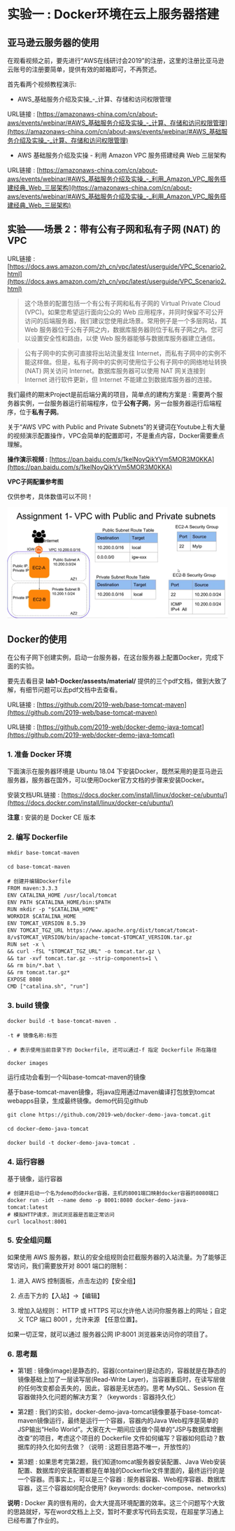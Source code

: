 # 实验一 : Docker环境在云上服务器搭建

## 亚马逊云服务器的使用

在观看视频之前，要先进行“AWS在线研讨会2019”的注册，这里的注册比亚马逊云账号的注册要简单，提供有效的邮箱即可，不再赘述。

首先看两个视频教程演示:

- AWS_基础服务介绍及实操_-_计算、存储和访问权限管理

URL链接 : [https://amazonaws-china.com/cn/about-aws/events/webinar/#AWS_基础服务介绍及实操_-_计算、存储和访问权限管理](https://amazonaws-china.com/cn/about-aws/events/webinar/#AWS_基础服务介绍及实操_-_计算、存储和访问权限管理)

- AWS 基础服务介绍及实操 - 利用 Amazon VPC 服务搭建经典 Web 三层架构

URL链接 : [https://amazonaws-china.com/cn/about-aws/events/webinar/#AWS_基础服务介绍及实操_-_利用_Amazon_VPC_服务搭建经典_Web_三层架构](https://amazonaws-china.com/cn/about-aws/events/webinar/#AWS_基础服务介绍及实操_-_利用_Amazon_VPC_服务搭建经典_Web_三层架构)

## 实验——场景 2：带有公有子网和私有子网 (NAT) 的 VPC

URL链接 : [https://docs.aws.amazon.com/zh_cn/vpc/latest/userguide/VPC_Scenario2.html](https://docs.aws.amazon.com/zh_cn/vpc/latest/userguide/VPC_Scenario2.html)

> 这个场景的配置包括一个有公有子网和私有子网的 Virtual Private Cloud (VPC)。如果您希望运行面向公众的 Web 应用程序，并同时保留不可公开访问的后端服务器，我们建议您使用此场景。常用例子是一个多层网站，其 Web 服务器位于公有子网之内，数据库服务器则位于私有子网之内。您可以设置安全性和路由，以使 Web 服务器能够与数据库服务器建立通信。

> 公有子网中的实例可直接将出站流量发往 Internet，而私有子网中的实例不能这样做。但是，私有子网中的实例可使用位于公有子网中的网络地址转换 (NAT) 网关访问 Internet。数据库服务器可以使用 NAT 网关连接到 Internet 进行软件更新，但 Internet 不能建立到数据库服务器的连接。

我们最终的期末Project是前后端分离的项目，简单点的建构方案是 : 需要两个服务器实例，一台服务器运行前端程序，位于**公有子网**，另一台服务器运行后端程序，位于**私有子网**。


关于“AWS VPC with Public and Private Subnets”的关键词在Youtube上有大量的视频演示配置操作，VPC会简单的配置即可，不是重点内容，Docker需要重点理解。

**操作演示视频 :** [https://pan.baidu.com/s/1kelNoyQikYVm5MOR3M0KKA](https://pan.baidu.com/s/1kelNoyQikYVm5MOR3M0KKA)

**VPC子网配置参考图**

仅供参考，具体数值可以不同！

![](./assests/img/vpc.png)



## Docker的使用

在公有子网下创建实例，启动一台服务器，在这台服务器上配置Docker，完成下面的实验。

要先去看目录 **lab1-Docker/assests/material/** 提供的三个pdf文档，做到大致了解，有细节问题可以去pdf文档中去查看。

URL链接 : [https://github.com/2019-web/base-tomcat-maven](https://github.com/2019-web/base-tomcat-maven)

URL链接 : [https://github.com/2019-web/docker-demo-java-tomcat](https://github.com/2019-web/docker-demo-java-tomcat)


### 1. 准备 Docker 环境

下面演示在服务器环境是 Ubuntu 18.04 下安装Docker，既然采用的是亚马逊云服务器，服务器在国外，可以使用Docker官方文档的步骤来安装Docker。

安装文档URL链接 : [https://docs.docker.com/install/linux/docker-ce/ubuntu/](https://docs.docker.com/install/linux/docker-ce/ubuntu/)

**注意 :** 安装的是 Docker CE 版本


### 2. 编写 Dockerfile

```
mkdir base-tomcat-maven

cd base-tomcat-maven

# 创建并编辑Dockerfile
FROM maven:3.3.3
ENV CATALINA_HOME /usr/local/tomcat
ENV PATH $CATALINA_HOME/bin:$PATH
RUN mkdir -p "$CATALINA_HOME"
WORKDIR $CATALINA_HOME
ENV TOMCAT_VERSION 8.5.39
ENV TOMCAT_TGZ_URL https://www.apache.org/dist/tomcat/tomcat-8/v$TOMCAT_VERSION/bin/apache-tomcat-$TOMCAT_VERSION.tar.gz
RUN set -x \
&& curl -fSL "$TOMCAT_TGZ_URL" -o tomcat.tar.gz \
&& tar -xvf tomcat.tar.gz --strip-components=1 \
&& rm bin/*.bat \
&& rm tomcat.tar.gz*
EXPOSE 8080
CMD ["catalina.sh", "run"]
```

### 3. build 镜像

```
docker build -t base-tomcat-maven .

-t # 镜像名称:标签

. # 表示使用当前目录下的 Dockerfile, 还可以通过-f 指定 Dockerfile 所在路径
```

```
docker images
```
运行成功会看到一个叫base-tomcat-maven的镜像

基于base-tomcat-maven镜像，将java应用通过maven编译打包放到tomcat webapps目录，生成最终镜像。demo代码见github

```
git clone https://github.com/2019-web/docker-demo-java-tomcat.git

cd docker-demo-java-tomcat

docker build -t docker-demo-java-tomcat .
```


### 4. 运行容器

基于镜像，运行容器

```
# 创建并启动一个名为demo的docker容器，主机的8001端口映射docker容器的8080端口
docker run -idt --name demo -p 8001:8080 docker-demo-java-tomcat:latest
# 模拟HTTP请求，测试浏览器是否能正常访问  
curl localhost:8001
```


### 5. 安全组问题

如果使用 AWS 服务器，默认的安全组规则会拦截服务器的入站流量。为了能够正常访问，我们需要放开对 8001 端口的限制：

1. 进入 AWS 控制面板，点击左边的【安全组】

2. 点击下方的【入站】->【编辑】

3. 增加入站规则： HTTP 或 HTTPS 可以允许他人访问你服务器上的网址；自定义 TCP 端口 8001 ，允许来源 【任意位置】。

如果一切正常，就可以通过 服务器公网 IP:8001 浏览器来访问你的项目了。

### 6. 思考题

- 第1题 : 镜像(image)是静态的，容器(container)是动态的，容器就是在静态的镜像基础上加了一层读写层(Read-Write Layer)，当容器重启时，在读写层做的任何改变都会丢失的，因此，容器是无状态的。思考 MySQL、Session 在容器做持久化问题的解决方案？（keywords : 容器持久化）

- 第2题 : 我们的实验，docker-demo-java-tomcat镜像要基于base-tomcat-maven镜像运行，最终是运行一个容器，容器内的Java Web程序是简单的JSP输出“Hello World”。大家在大一期间应该做个简单的“JSP与数据库增删改查”的项目，考虑这个项目的 Dockerfile 文件如何编写？容器如何启动？数据库的持久化如何去做？（说明 : 这题目思路不唯一，开放性的）

- 第3题 : 如果思考完第2题，我们知道tomcat服务器安装配置、Java Web安装配置、数据库的安装配置都是在单独的Dockerfile文件里面的，最终运行的是一个容器。而事实上，可以是三个容器 : 服务器容器、Web程序容器、数据库容器，这三个容器如何配合使用? (keywords: docker-compose、networks)

**说明 :** Docker 真的很有用的，会大大提高环境配置的效率。这三个问题写个大致的思路就好，写在word文档上上交，暂时不要求写代码去实现，在超星学习通上已经布置了作业的。





